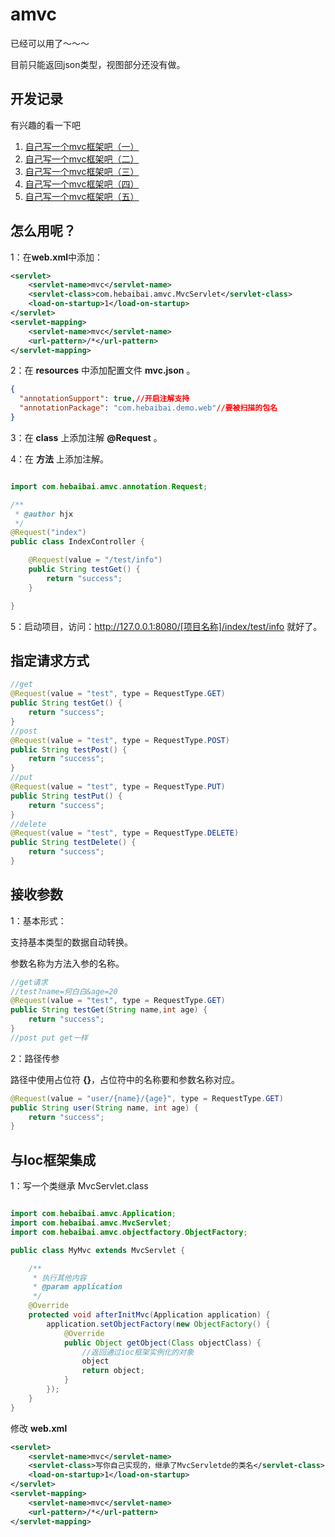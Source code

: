 # amvc

已经可以用了～～～

目前只能返回json类型，视图部分还没有做。

## 开发记录
有兴趣的看一下吧
1.  [自己写一个mvc框架吧（一）](https://juejin.im/post/5c539c6de51d455223301f52)
2.  [自己写一个mvc框架吧（二）](https://juejin.im/post/5c539f036fb9a049fc03f45c)
3.  [自己写一个mvc框架吧（三）](https://juejin.im/post/5c54015651882562d17d7494)
4.  [自己写一个mvc框架吧（四）](https://juejin.im/post/5c61017951882562547b873a)
5.  [自己写一个mvc框架吧（五）](https://juejin.im/post/5c63b2cc51882528735f1e15)

## 怎么用呢？

1：在**web.xml**中添加：

```xml
<servlet>
    <servlet-name>mvc</servlet-name>
    <servlet-class>com.hebaibai.amvc.MvcServlet</servlet-class>
    <load-on-startup>1</load-on-startup>
</servlet>
<servlet-mapping>
    <servlet-name>mvc</servlet-name>
    <url-pattern>/*</url-pattern>
</servlet-mapping>
```

2：在 **resources** 中添加配置文件 **mvc.json** 。

```json
{
  "annotationSupport": true,//开启注解支持
  "annotationPackage": "com.hebaibai.demo.web"//要被扫描的包名
}
```

3：在 **class** 上添加注解 **@Request** 。

4：在 **方法** 上添加注解。

```java

import com.hebaibai.amvc.annotation.Request;

/**
 * @author hjx
 */
@Request("index")
public class IndexController {

    @Request(value = "/test/info")
    public String testGet() {
        return "success";
    }

}

```

5：启动项目，访问：http://127.0.0.1:8080/[项目名称]/index/test/info 就好了。

## 指定请求方式

```java
//get
@Request(value = "test", type = RequestType.GET)
public String testGet() {
    return "success";
}
//post
@Request(value = "test", type = RequestType.POST)
public String testPost() {
    return "success";
}
//put
@Request(value = "test", type = RequestType.PUT)
public String testPut() {
    return "success";
}
//delete
@Request(value = "test", type = RequestType.DELETE)
public String testDelete() {
    return "success";
}
```

## 接收参数

1：基本形式：

支持基本类型的数据自动转换。

参数名称为方法入参的名称。

```java
//get请求
//test?name=何白白&age=20
@Request(value = "test", type = RequestType.GET)
public String testGet(String name,int age) {
	return "success";
}
//post put get一样
```

2：路径传参

路径中使用占位符 **{}**，占位符中的名称要和参数名称对应。

```java
@Request(value = "user/{name}/{age}", type = RequestType.GET)
public String user(String name, int age) {
    return "success";
}
```



## 与Ioc框架集成

1：写一个类继承 MvcServlet.class

```java

import com.hebaibai.amvc.Application;
import com.hebaibai.amvc.MvcServlet;
import com.hebaibai.amvc.objectfactory.ObjectFactory;

public class MyMvc extends MvcServlet {

    /**
     * 执行其他内容
     * @param application
     */
    @Override
    protected void afterInitMvc(Application application) {
        application.setObjectFactory(new ObjectFactory() {
            @Override
            public Object getObject(Class objectClass) {
                //返回通过ioc框架实例化的对象
                object
                return object;
            }
        });
    }
}
```

修改 **web.xml**

```xml
<servlet>
    <servlet-name>mvc</servlet-name>
    <servlet-class>写你自己实现的，继承了MvcServletde的类名</servlet-class>
    <load-on-startup>1</load-on-startup>
</servlet>
<servlet-mapping>
    <servlet-name>mvc</servlet-name>
    <url-pattern>/*</url-pattern>
</servlet-mapping>
```





